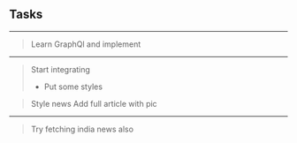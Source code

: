  
## Tasks
---
> Learn GraphQl and implement
 ---
> Start integrating
> * Put some styles

> Style news
> Add full article with pic
---
> Try fetching india news also
